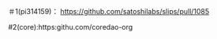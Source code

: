  

＃1(pi314159)： https://github.com/satoshilabs/slips/pull/1085

#2(core):https:githu.com/coredao-org
